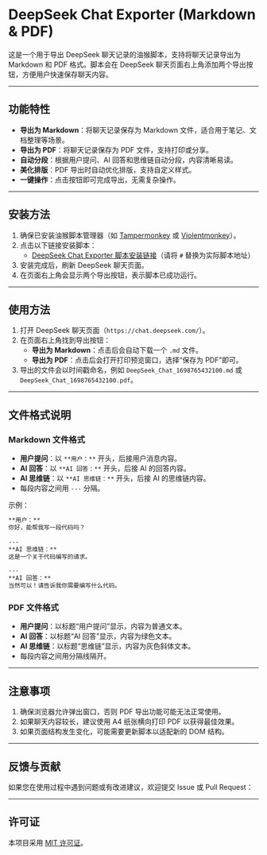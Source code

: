 

# DeepSeek Chat Exporter (Markdown & PDF)

这是一个用于导出 DeepSeek 聊天记录的油猴脚本，支持将聊天记录导出为 Markdown 和 PDF 格式。脚本会在 DeepSeek 聊天页面右上角添加两个导出按钮，方便用户快速保存聊天内容。

---

## 功能特性

- **导出为 Markdown**：将聊天记录保存为 Markdown 文件，适合用于笔记、文档整理等场景。
- **导出为 PDF**：将聊天记录保存为 PDF 文件，支持打印或分享。
- **自动分段**：根据用户提问、AI 回答和思维链自动分段，内容清晰易读。
- **美化排版**：PDF 导出时自动优化排版，支持自定义样式。
- **一键操作**：点击按钮即可完成导出，无需复杂操作。

---

## 安装方法

1. 确保已安装油猴脚本管理器（如 [Tampermonkey](https://www.tampermonkey.net/) 或 [Violentmonkey](https://violentmonkey.github.io/)）。
2. 点击以下链接安装脚本：
   - [DeepSeek Chat Exporter 脚本安装链接](#)（请将 `#` 替换为实际脚本地址）
3. 安装完成后，刷新 DeepSeek 聊天页面。
4. 在页面右上角会显示两个导出按钮，表示脚本已成功运行。

---

## 使用方法

1. 打开 DeepSeek 聊天页面（`https://chat.deepseek.com/`）。
2. 在页面右上角找到导出按钮：
   - **导出为 Markdown**：点击后会自动下载一个 `.md` 文件。
   - **导出为 PDF**：点击后会打开打印预览窗口，选择“保存为 PDF”即可。
3. 导出的文件会以时间戳命名，例如 `DeepSeek_Chat_1698765432100.md` 或 `DeepSeek_Chat_1698765432100.pdf`。

---

## 文件格式说明

### Markdown 文件格式
- **用户提问**：以 `**用户：**` 开头，后接用户消息内容。
- **AI 回答**：以 `**AI 回答：**` 开头，后接 AI 的回答内容。
- **AI 思维链**：以 `**AI 思维链：**` 开头，后接 AI 的思维链内容。
- 每段内容之间用 `---` 分隔。

示例：
```markdown
**用户：**
你好，能帮我写一段代码吗？

---
**AI 思维链：**
这是一个关于代码编写的请求。

---
**AI 回答：**
当然可以！请告诉我你需要编写什么代码。
```

### PDF 文件格式
- **用户提问**：以标题“用户提问”显示，内容为普通文本。
- **AI 回答**：以标题“AI 回答”显示，内容为绿色文本。
- **AI 思维链**：以标题“思维链”显示，内容为灰色斜体文本。
- 每段内容之间用分隔线隔开。

---

## 注意事项

1. 确保浏览器允许弹出窗口，否则 PDF 导出功能可能无法正常使用。
2. 如果聊天内容较长，建议使用 A4 纸张横向打印 PDF 以获得最佳效果。
3. 如果页面结构发生变化，可能需要更新脚本以适配新的 DOM 结构。

---


## 反馈与贡献

如果您在使用过程中遇到问题或有改进建议，欢迎提交 Issue 或 Pull Request：

---

## 许可证

本项目采用 [MIT 许可证](https://opensource.org/licenses/MIT)。